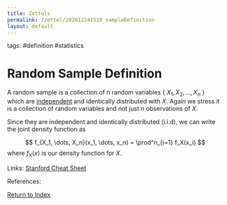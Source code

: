 ```yaml
---
title: Zettels
permalink: /zettel/202012241510_sampleDefinition
layout: default
---
```

tags: #definition #statistics

# Random Sample Definition

A random sample is a collection of $n$ random variables \{ $X_1, X_2, \dots, X_n$ \} which are [independent](202012241408_independence)
and identically distributed with $X$. Again we stress it is a collection of random variables and not just $n$ observations of $X$.

Since they are independent and identically distributed (i.i.d), we can write the joint density function as

$$
f_{X_1, \dots, X_n}(x_1, \dots, x_n) = \prod^n_{i=1} f_X(x_i)
$$
where $f_X(x)$ is our density function for $X$.

Links: [Stanford Cheat Sheet](https://stanford.edu/~shervine/teaching/cme-106/cheatsheet-statistics)

References: 

[Return to Index](index)